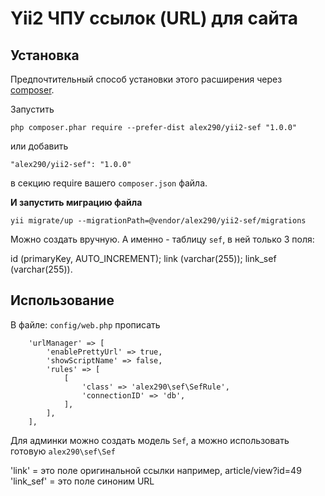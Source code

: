 Yii2 ЧПУ ссылок (URL) для сайта
=======


Установка
------------

Предпочтительный способ установки этого расширения через [composer](http://getcomposer.org/download/).

Запустить

```
php composer.phar require --prefer-dist alex290/yii2-sef "1.0.0"
```

или добавить

```
"alex290/yii2-sef": "1.0.0"
```

в секцию require вашего `composer.json` файла.

**И запустить миграцию файла**

	yii migrate/up --migrationPath=@vendor/alex290/yii2-sef/migrations

Можно создать вручную. А именно - таблицу `sef`, в ней только 3 поля:

id (primaryKey, AUTO_INCREMENT);
link (varchar(255));
link_sef (varchar(255)).


Использование
-----

В файле: `config/web.php` прописать

		'urlManager' => [
            'enablePrettyUrl' => true,
            'showScriptName' => false,
            'rules' => [
                [ 
                    'class' => 'alex290\sef\SefRule',
                    'connectionID' => 'db',
                ],
            ],
        ],

Для админки можно создать модель `Sef`, а можно использовать готовую `alex290\sef\Sef`

'link' = это поле оригинальной ссылки например, article/view?id=49
'link_sef' = это поле синоним URL